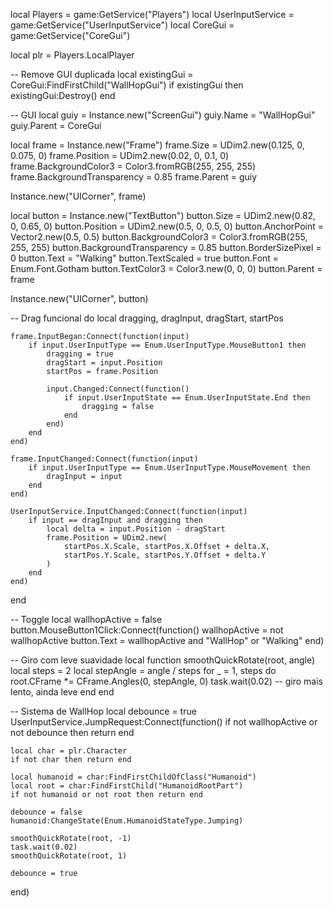 local Players = game:GetService("Players")
local UserInputService = game:GetService("UserInputService")
local CoreGui = game:GetService("CoreGui")

local plr = Players.LocalPlayer

-- Remove GUI duplicada
local existingGui = CoreGui:FindFirstChild("WallHopGui")
if existingGui then existingGui:Destroy() end

-- GUI
local guiy = Instance.new("ScreenGui")
guiy.Name = "WallHopGui"
guiy.Parent = CoreGui

local frame = Instance.new("Frame")
frame.Size = UDim2.new(0.125, 0, 0.075, 0)
frame.Position = UDim2.new(0.02, 0, 0.1, 0)
frame.BackgroundColor3 = Color3.fromRGB(255, 255, 255)
frame.BackgroundTransparency = 0.85
frame.Parent = guiy

Instance.new("UICorner", frame)

local button = Instance.new("TextButton")
button.Size = UDim2.new(0.82, 0, 0.65, 0)
button.Position = UDim2.new(0.5, 0, 0.5, 0)
button.AnchorPoint = Vector2.new(0.5, 0.5)
button.BackgroundColor3 = Color3.fromRGB(255, 255, 255)
button.BackgroundTransparency = 0.85
button.BorderSizePixel = 0
button.Text = "Walking"
button.TextScaled = true
button.Font = Enum.Font.Gotham
button.TextColor3 = Color3.new(0, 0, 0)
button.Parent = frame

Instance.new("UICorner", button)

-- Drag funcional
do
    local dragging, dragInput, dragStart, startPos

    frame.InputBegan:Connect(function(input)
        if input.UserInputType == Enum.UserInputType.MouseButton1 then
            dragging = true
            dragStart = input.Position
            startPos = frame.Position

            input.Changed:Connect(function()
                if input.UserInputState == Enum.UserInputState.End then
                    dragging = false
                end
            end)
        end
    end)

    frame.InputChanged:Connect(function(input)
        if input.UserInputType == Enum.UserInputType.MouseMovement then
            dragInput = input
        end
    end)

    UserInputService.InputChanged:Connect(function(input)
        if input == dragInput and dragging then
            local delta = input.Position - dragStart
            frame.Position = UDim2.new(
                startPos.X.Scale, startPos.X.Offset + delta.X,
                startPos.Y.Scale, startPos.Y.Offset + delta.Y
            )
        end
    end)
end

-- Toggle
local wallhopActive = false
button.MouseButton1Click:Connect(function()
    wallhopActive = not wallhopActive
    button.Text = wallhopActive and "WallHop" or "Walking"
end)

-- Giro com leve suavidade
local function smoothQuickRotate(root, angle)
    local steps = 2
    local stepAngle = angle / steps
    for _ = 1, steps do
        root.CFrame *= CFrame.Angles(0, stepAngle, 0)
        task.wait(0.02) -- giro mais lento, ainda leve
    end
end

-- Sistema de WallHop
local debounce = true
UserInputService.JumpRequest:Connect(function()
    if not wallhopActive or not debounce then return end

    local char = plr.Character
    if not char then return end

    local humanoid = char:FindFirstChildOfClass("Humanoid")
    local root = char:FindFirstChild("HumanoidRootPart")
    if not humanoid or not root then return end

    debounce = false
    humanoid:ChangeState(Enum.HumanoidStateType.Jumping)

    smoothQuickRotate(root, -1)
    task.wait(0.02)
    smoothQuickRotate(root, 1)

    debounce = true
end)
